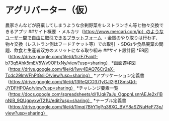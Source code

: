 # アグリバーター（仮）
農家さんなどが廃棄してしまうような余剰野菜をレストランさん等と物々交換できるアプリ
##サイト概要
・メルカリ（https://www.mercari.com/jp）のようなユーザー間で自由に取引できるプラットフォーム
・金銭のやり取りは行わず、物々交換（レストラン側はフードチケット等）での取引
・SDGsや食品廃棄の問題、飲食と生産者双方のメリットになる取り組み
##サイト設計図
*ER図（https://drive.google.com/file/d/1rzE7Faidf-b73q5Ahk5mEV5Wv9OFfxNy/view?usp=sharing）
*画面遷移図（https://drive.google.com/file/d/1wv4DAQ76Cr2aX-Tcdc29lmVFhPlGsiiO/view?usp=sharing）
*アプリケーション定義書（https://drive.google.com/file/d/13ReQCO37fyGJI2jBT8msQd-JYDFHPOAo/view?usp=sharing）
*チャレンジ要素一覧（https://docs.google.com/spreadsheets/d/1Uqk7aJu_OgppnLsnrAEJe2xI1BnNlB_9QUgpyxwT21U/edit?usp=sharing）
*テーブル定義書（https://drive.google.com/file/d/1Imqj7BhY1gPq38XG_BVY8aSZNuHeF73p/view?usp=sharing）
